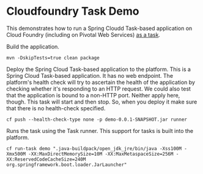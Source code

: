# Cloudfoundry Task Demo

This demonstrates how to run a Spring Cloudd Task-based application on Cloud Foundry (including on Pivotal Web Services) [as a task](http://docs.pivotal.io/pcf-scheduler/1-1/using-jobs.html).

Build the application.

```
mvn -DskipTests=true clean package
```

Deploy the Spring Cloud Task-based application to the platform. This is a Spring Cloud Task-based application. It has no web endpoint. The platform's health check will try to ascertain the health of the application by checking whether it's responding to an HTTP request. We could also test that the application is bound to a non-HTTP port. Neither apply here, though. This task will start and then stop. So, when you deploy it make sure that there is no health-check specified.


```
cf push --health-check-type none -p demo-0.0.1-SNAPSHOT.jar runner
```

Runs the task using the Task runner. This support for tasks is built into the platform.

```
cf run-task demo ".java-buildpack/open_jdk_jre/bin/java -Xss100M -Xmx500M -XX:MaxDirectMemorySize=10M -XX:MaxMetaspaceSize=256M -XX:ReservedCodeCacheSize=240M org.springframework.boot.loader.JarLauncher"
```